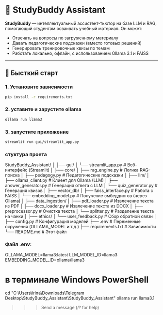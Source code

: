 # 📘 StudyBuddy Assistant

**StudyBuddy** — интеллектуальный ассистент-тьютор на базе LLM и RAG, помогающий студентам осваивать учебный материал. Он может:

- Отвечать на вопросы по загруженному материалу
- Давать педагогические подсказки (вместо готовых решений)
- Генерировать тренировочные квизы по темам
- Работать локально, офлайн, с использованием Ollama 3.1 и FAISS

---

## 🚀 Бысткий старт

### 1. Установите зависимости

```bash
pip install -r requirements.txt

```
### 2. уставите и зарустите ollama

```bash
ollama run llama3

```
### 3. запустите приложение

```bash
streamlit run gui/streamlit_app.py

```



### стуктура проета ###

StudyBuddy_Assistant/
│
├── gui/
│   └── streamlit_app.py           # Веб-интерфейс (Streamlit)
│
├── core/
│   ├── rag_engine.py              # Логика RAG-поиска
│   ├── pedagogy.py                # Педагогические подсказки
│
├── llm/
│   ├── ollama_client.py           # Клиент для Ollama (LLM)
│   ├── answer_generator.py        # Генерация ответа с LLM
│   └── quiz_generator.py         # Генерация квизов
│
├── vector_db/
│   ├── faiss_interface.py         # Работа с FAISS
│   └── embedding_model.py         # Получение эмбеддингов (через Ollama)
│
├── data_ingestion/
│   ├── pdf_loader.py              # Извлечение текста из PDF
│   ├── docx_loader.py             # Извлечение текста из DOCX
│   ├── preprocessor.py            # Очистка текста
│   └── splitter.py                # Разделение текста на чанки
│
├── ethics/
│   └── user_feedback.py           # Сбор обратной связи
│
├── config.py                      # Конфигурация моделей
├── .env                           # Переменные окружения (OLLAMA_MODEL и т.д.)
├── requirements.txt               # Зависимости
└── README.md                      # Этот файл



### Файл .env:

OLLAMA_MODEL=llama3:latest
LLM_MODEL_ID=llama3
EMBEDDING_MODEL_ID=ollama/llama3



# в  терминале Windows PowerShell
 cd "C:\Users\irina\Downloads\Telegram Desktop\StudyBuddy_Assistant\StudyBuddy_Assistant"
 ollama run llama3.1
>>> Send a message (/? for help)
